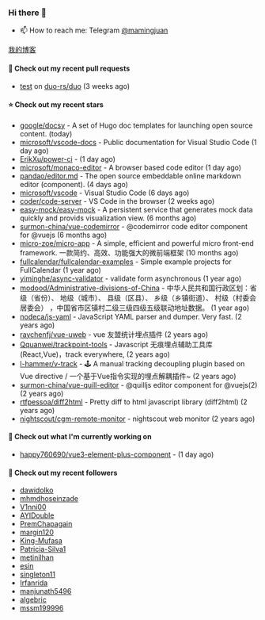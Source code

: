 ### Hi there 👋

- 📫 How to reach me: Telegram [@mamingjuan](https://t.me/mamingjuan)

[我的博客](https://mamingjuan.cn)

#### 🔨 Check out my recent pull requests

- [test](https://github.com/duo-rs/duo/pull/15) on [duo-rs/duo](https://github.com/duo-rs/duo) (3 weeks ago)

#### ⭐ Check out my recent stars

- [google/docsy](https://github.com/google/docsy) - A set of Hugo doc templates for launching open source content. (today)
- [microsoft/vscode-docs](https://github.com/microsoft/vscode-docs) - Public documentation for Visual Studio Code (1 day ago)
- [ErikXu/power-ci](https://github.com/ErikXu/power-ci) -  (1 day ago)
- [microsoft/monaco-editor](https://github.com/microsoft/monaco-editor) - A browser based code editor (1 day ago)
- [pandao/editor.md](https://github.com/pandao/editor.md) - The open source embeddable online markdown editor (component). (4 days ago)
- [microsoft/vscode](https://github.com/microsoft/vscode) - Visual Studio Code (6 days ago)
- [coder/code-server](https://github.com/coder/code-server) - VS Code in the browser (2 weeks ago)
- [easy-mock/easy-mock](https://github.com/easy-mock/easy-mock) - A persistent service that generates mock data quickly and provids visualization view. (6 months ago)
- [surmon-china/vue-codemirror](https://github.com/surmon-china/vue-codemirror) - @codemirror code editor component for @vuejs (6 months ago)
- [micro-zoe/micro-app](https://github.com/micro-zoe/micro-app) - A simple, efficient and powerful micro front-end framework. 一款简约、高效、功能强大的微前端框架 (10 months ago)
- [fullcalendar/fullcalendar-examples](https://github.com/fullcalendar/fullcalendar-examples) - Simple example projects for FullCalendar (1 year ago)
- [yiminghe/async-validator](https://github.com/yiminghe/async-validator) - validate form asynchronous (1 year ago)
- [modood/Administrative-divisions-of-China](https://github.com/modood/Administrative-divisions-of-China) - 中华人民共和国行政区划：省级（省份）、 地级（城市）、 县级（区县）、 乡级（乡镇街道）、 村级（村委会居委会） ，中国省市区镇村二级三级四级五级联动地址数据。 (1 year ago)
- [nodeca/js-yaml](https://github.com/nodeca/js-yaml) - JavaScript YAML parser and dumper. Very fast. (2 years ago)
- [raychenfj/vue-uweb](https://github.com/raychenfj/vue-uweb) - vue 友盟统计埋点插件 (2 years ago)
- [Qquanwei/trackpoint-tools](https://github.com/Qquanwei/trackpoint-tools) - Javascript 无痕埋点辅助工具库(React,Vue)，track everywhere, (2 years ago)
- [l-hammer/v-track](https://github.com/l-hammer/v-track) - 🕹 A manual tracking decoupling plugin based on Vue directive / 一个基于Vue指令实现的埋点解耦插件~ (2 years ago)
- [surmon-china/vue-quill-editor](https://github.com/surmon-china/vue-quill-editor) - @quilljs editor component for @vuejs(2) (2 years ago)
- [rtfpessoa/diff2html](https://github.com/rtfpessoa/diff2html) - Pretty diff to html javascript library (diff2html) (2 years ago)
- [nightscout/cgm-remote-monitor](https://github.com/nightscout/cgm-remote-monitor) - nightscout web monitor (2 years ago)

#### 👷 Check out what I'm currently working on

- [happy760690/vue3-element-plus-component](https://github.com/happy760690/vue3-element-plus-component) -  (1 day ago)

#### 👯 Check out my recent followers

- [dawidolko](https://github.com/dawidolko)
- [mhmdhoseinzade](https://github.com/mhmdhoseinzade)
- [V1nni00](https://github.com/V1nni00)
- [AYIDouble](https://github.com/AYIDouble)
- [PremChapagain](https://github.com/PremChapagain)
- [margin120](https://github.com/margin120)
- [King-Mufasa](https://github.com/King-Mufasa)
- [Patricia-Silva1](https://github.com/Patricia-Silva1)
- [metinilhan](https://github.com/metinilhan)
- [esin](https://github.com/esin)
- [singleton11](https://github.com/singleton11)
- [Irfanrida](https://github.com/Irfanrida)
- [manjunath5496](https://github.com/manjunath5496)
- [algebric](https://github.com/algebric)
- [mssm199996](https://github.com/mssm199996)

